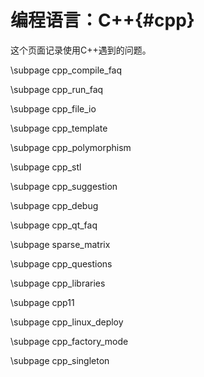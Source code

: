 编程语言：C++{#cpp}
=====================

这个页面记录使用C++遇到的问题。

\subpage cpp_compile_faq

\subpage cpp_run_faq

\subpage cpp_file_io

\subpage cpp_template

\subpage cpp_polymorphism

\subpage cpp_stl

\subpage cpp_suggestion

\subpage cpp_debug

\subpage cpp_qt_faq

\subpage sparse_matrix

\subpage cpp_questions

\subpage cpp_libraries

\subpage cpp11

\subpage cpp_linux_deploy

\subpage cpp_factory_mode

\subpage cpp_singleton